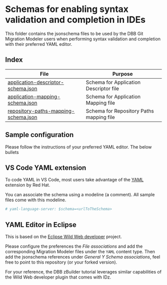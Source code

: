 # Schemas for enabling syntax validation and completion in IDEs

This folder contains the jsonschema files to be used by the DBB Git Migration Modeler users when performing syntax validation and completion with their preferred YAML editor.

## Index

| File | Purpose |
| --   |  --     | 
| [application-descriptor-schema.json](application-descriptor-schema.json) | Schema for Application Descriptor file |
| [application-mapping-schema.json](application-mapping-schema.json) | Schema for Application Mapping file |
| [repository-paths-mapping-schema.json](repository-paths-mapping-schema.json) | Schema for Repository Paths mapping file |

## Sample configuration

Please follow the instructions of your preferred YAML editor. The below bullets 

## VS Code YAML extension

To code YAML in VS Code, most users take advantage of the [YAML](https://marketplace.visualstudio.com/items?itemName=redhat.vscode-yaml) extension by Red Hat. 

You can associate the schema using a modeline (a comment). All sample files come with this modeline.

```yaml
# yaml-language-server: $schema=<urlToTheSchema>
```

## YAML Editor in Eclipse

This is based on the [Eclipse Wild Web developer](https://projects.eclipse.org/projects/tools.wildwebdeveloper) project. 

Please configure the preferences the *File associations* and add the corresponding Migration Modeler files under the `YAML` content type. Then add the jsonschema references under *General Y Schema associations*, feel free to point to this repository (or your forked version).

For your reference, the DBB zBuilder tutorial leverages similar capabilities of the Wild Web developer plugin that comes with IDz. 

